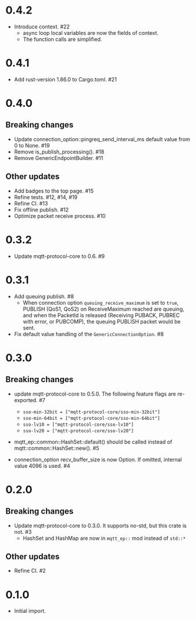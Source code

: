 # 0.4.2

* Introduce context. #22
   * async loop local variables are now the fields of context.
   * The function calls are simplified.

# 0.4.1

* Add rust-version 1.86.0 to Cargo.toml. #21

# 0.4.0

## Breaking changes

* Update connection_option::pingreq_send_interval_ms default value from 0 to None. #19
* Remove is_publish_processing(). #18
* Remove GenericEndpointBuilder. #11

## Other updates

* Add badges to the top page. #15
* Refine tests. #12, #14, #19
* Refine CI. #13
* Fix offline publish. #12
* Optimize packet receive process. #10

# 0.3.2

* Update mqtt-protocol-core to 0.6. #9

# 0.3.1

* Add queuing publish. #8
  * When connection option `queuing_receive_maximum` is set to `true`,
    PUBLISH (QoS1, QoS2) on ReceiveMaximum reached are queuing, and when
    the PacketId is released (Receiving PUBACK, PUBREC with error, or PUBCOMP),
    the queuing PUBLISH packet would be sent.
* Fix default value handling of the `GenericConnectionOption`. #8

# 0.3.0

## Breaking changes

* update mqtt-protocol-core to 0.5.0. The following feature flags are re-exported. #7
  * `sso-min-32bit = ["mqtt-protocol-core/sso-min-32bit"]`
  * `sso-min-64bit = ["mqtt-protocol-core/sso-min-64bit"]`
  * `sso-lv10 = ["mqtt-protocol-core/sso-lv10"]`
  * `sso-lv20 = ["mqtt-protocol-core/sso-lv20"]`

* mqtt_ep::common::HashSet::default() should be called instead of mqtt::common::HashSet::new(). #5
* connection_option recv_buffer_size is now Option. If omitted, internal value 4096 is used. #4

# 0.2.0

## Breaking changes

* Update mqtt-protocol-core to 0.3.0. It supports no-std, but this crate is not. #3
  * HashSet and HashMap are now in `mqtt_ep::` mod instead of `std::*`

## Other updates

* Refine CI. #2

# 0.1.0

* Initial import.
